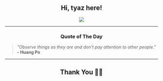 <h2 align="center"> Hi, tyaz here!</h2>

<p align="center">
<a href="https://github.com/tyazx" alt="github streak"><img src="https://dvst-streak.herokuapp.com/?user=tyazx&theme=tokyonight&fire=DD472C"></a>
</p>

<hr>
<h3 align="center">Quote of The Day</h3>
<p align="center">
<blockquote>
<i>"Observe things as they are and don't pay attention to other people."</i>
<br>
<b>- Huang Po</b>
</blockquote>
</p>


<hr>
<h2 align="center">Thank You 🙏🏼</h2>
